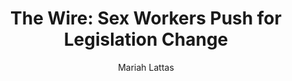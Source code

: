 ---
# Episode Settings
title: "The Wire: Sex Workers Push for Legislation Change"
air-time: "5:30 PM"
air-day: "weekday"
link: "http://thewire.org.au/day/thursday-31-may-2018/"
package-link: "http://thewire.org.au/story/sex-workers-push-legislation-change/"
description: "Sex workers and their supporters will tomorrow rally outside South Australia’s Government House, marking International Sex Workers Day. <br>Organisers are calling for equal rights following the introduction of legislation by South Australian Greens MLC, Tammy Franks to decriminalise sex work in South Australia. <br>The Wire spoke to SIN Manager Sharon Jennings and local Greens MLC Tammy Franks about the bill."
download: false
download-link: ""
package-download: true
package-download-link: ""

# Show Settings
show: "The Wire"
stations: ["Radio Adelaide 101.5 in Adelaide", "2SER 107.3 in Sydney", "4EB 98.1 in Brisbane", "CAAMA RADIO 100.5 Alice Springs", "RTR-FM 92.1 in Perth", "JOY 94.9 in Melbourne"]
stations-links: ["http://radioadelaide.org.au/program/pink-rabbit/", "https://2ser.com/the-wire/", "https://www.4eb.org.au/TheWire", "https://caama.com.au/news/2016/stream-us-live-now-1", "https://rtrfm.com.au/", "https://joy.org.au/thewire/"]

# Podcast Settings
has-podcast: true
apple: "https://itunes.apple.com/au/podcast/the-wire-full-show/id1102296208"
spotify: ""
subscribe: "http://thewire.org.au/feed/fullshow"

# Post Settings
author: Mariah Lattas
category: radio
tags: radio the-wire podcast
layout: post
type: radio
---